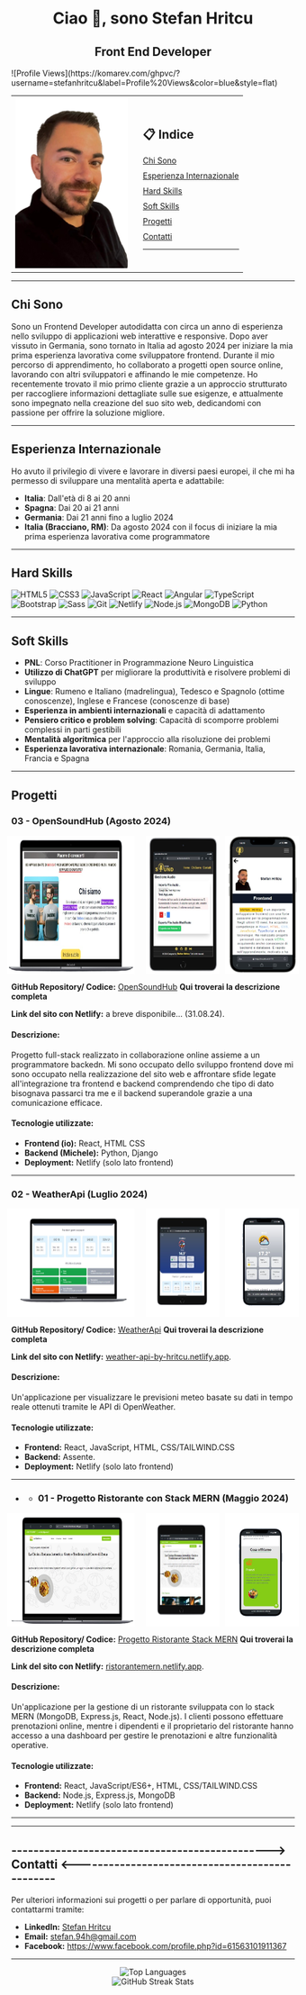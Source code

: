 <h1 align="center">Ciao 👋, sono Stefan Hritcu</h1>
<h2 align="center">Front End Developer</h2>
![Profile Views](https://komarev.com/ghpvc/?username=stefanhritcu&label=Profile%20Views&color=blue&style=flat)


<p align="center"></p>
<table align="center">
  <tr>
    <td>
      <section>
        <!-- Diminuisce la larghezza dell'immagine -->
        <img width="200px" height="auto" src="githubImage.png" alt="Front End Developer">
      </section>
    </td>
    <td style="padding-left: 20px;">
      <h2>📋 Indice</h2>
      <!-- Utilizza una lista non ordinata per i link -->
      <ul style="list-style-type: none; padding: 0; margin: 0;">
        <!-- Applica stili inline per migliorare l'aspetto dei link -->
        <li style="margin-bottom: 10px;">
          <a href="#chi-sono">Chi Sono</a>
        </li>
        <li style="margin-bottom: 10px;">
          <a href="#esperienza-internazionale">Esperienza Internazionale</a>
        </li>
        <li style="margin-bottom: 10px;">
          <a href="#hard-skills">Hard Skills</a>
        </li>
        <li style="margin-bottom: 10px;">
          <a href="#soft-skills">Soft Skills</a>
        </li>
        <li style="margin-bottom: 10px;">
          <a href="#progetti">Progetti</a>
        </li>
        <li style="margin-bottom: 10px;">
          <a href="#contatti">Contatti</a>
        </li>
      </ul>
      <hr>
    </td>
  </tr>
</table>

---

## Chi Sono

Sono un Frontend Developer autodidatta con circa un anno di esperienza nello sviluppo di applicazioni web interattive e responsive. Dopo aver vissuto in Germania, sono tornato in Italia ad agosto 2024 per iniziare la mia prima esperienza lavorativa come sviluppatore frontend. Durante il mio percorso di apprendimento, ho collaborato a progetti open source online, lavorando con altri sviluppatori e affinando le mie competenze. Ho recentemente trovato il mio primo cliente grazie a un approccio strutturato per raccogliere informazioni dettagliate sulle sue esigenze, e attualmente sono impegnato nella creazione del suo sito web, dedicandomi con passione per offrire la soluzione migliore.

---

## Esperienza Internazionale

Ho avuto il privilegio di vivere e lavorare in diversi paesi europei, il che mi ha permesso di sviluppare una mentalità aperta e adattabile:

- **Italia**: Dall'età di 8 ai 20 anni
- **Spagna**: Dai 20 ai 21 anni
- **Germania**: Dai 21 anni fino a luglio 2024
- **Italia (Bracciano, RM)**: Da agosto 2024 con il focus di iniziare la mia prima esperienza lavorativa come programmatore

---

## Hard Skills

<p align="left">
  <img src="https://cdn.jsdelivr.net/gh/devicons/devicon/icons/html5/html5-original.svg" alt="HTML5" height="40" width="40"/>
  <img src="https://cdn.jsdelivr.net/gh/devicons/devicon/icons/css3/css3-original.svg" alt="CSS3" height="40" width="40"/>
  <img src="https://cdn.jsdelivr.net/gh/devicons/devicon/icons/javascript/javascript-original.svg" alt="JavaScript" height="40" width="40"/>
  <img src="https://cdn.jsdelivr.net/gh/devicons/devicon/icons/react/react-original.svg" alt="React" height="40" width="40"/>
  <img src="https://cdn.jsdelivr.net/gh/devicons/devicon/icons/angularjs/angularjs-original.svg" alt="Angular" height="40" width="40"/>
  <img src="https://cdn.jsdelivr.net/gh/devicons/devicon/icons/typescript/typescript-original.svg" alt="TypeScript" height="40" width="40"/>
  <img src="https://cdn.jsdelivr.net/gh/devicons/devicon/icons/bootstrap/bootstrap-original.svg" alt="Bootstrap" height="40" width="40"/>
  <img src="https://cdn.jsdelivr.net/gh/devicons/devicon/icons/sass/sass-original.svg" alt="Sass" height="40" width="40"/>
  <img src="https://cdn.jsdelivr.net/gh/devicons/devicon/icons/git/git-original.svg" alt="Git" height="40" width="40"/>
  <img src="https://cdn.jsdelivr.net/gh/devicons/devicon/icons/netlify/netlify-original.svg" alt="Netlify" height="40" width="40"/>
  <img src="https://cdn.jsdelivr.net/gh/devicons/devicon/icons/nodejs/nodejs-original.svg" alt="Node.js" height="40" width="40"/>
  <img src="https://cdn.jsdelivr.net/gh/devicons/devicon/icons/mongodb/mongodb-original.svg" alt="MongoDB" height="40" width="40"/>
  <img src="https://cdn.jsdelivr.net/gh/devicons/devicon/icons/python/python-original.svg" alt="Python" height="40" width="40"/>
</p>

---

## Soft Skills

- **PNL**: Corso Practitioner in Programmazione Neuro Linguistica
- **Utilizzo di ChatGPT** per migliorare la produttività e risolvere problemi di sviluppo
- **Lingue**: Rumeno e Italiano (madrelingua), Tedesco e Spagnolo (ottime conoscenze), Inglese e Francese (conoscenze di base)
- **Esperienza in ambienti internazionali** e capacità di adattamento
- **Pensiero critico e problem solving**: Capacità di scomporre problemi complessi in parti gestibili
- **Mentalità algoritmica** per l'approccio alla risoluzione dei problemi
- **Esperienza lavorativa internazionale**: Romania, Germania, Italia, Francia e Spagna

---

## Progetti

### 03 - **OpenSoundHub** (Agosto 2024)

<div style="display: flex; justify-content: center;">
  <img src="soundPC.png" alt="Demo Progetto OpenSoundHub" style="width: 45%; margin-right: 10px;">
  <img src="soundTablet.png" alt="Demo Progetto OpenSoundHub" style="width: 26%; margin-left: 10px;">
  <img src="soundSmart.png" alt="Demo Progetto OpenSoundHub" style="width: 26%; margin-left: 10px;">
</div>

**GitHub Repository/ Codice:** [OpenSoundHub](https://github.com/StefanHritcu/OpenSoundHub-Collaborative-Full-Stack-Audio-Processing-Platform) **Qui troverai la descrizione completa**

**Link del sito con Netlify:** a breve disponibile... (31.08.24).

#### Descrizione:
Progetto full-stack realizzato in collaborazione online assieme a un programmatore backedn. Mi sono occupato dello sviluppo frontend dove mi sono occupato nella realizzazione del sito web e affrontare sfide legate all'integrazione tra frontend e backend comprendendo che tipo di dato bisognava passarci tra me e il backend superandole grazie a una comunicazione efficace.

#### Tecnologie utilizzate:

- **Frontend (io):** React, HTML CSS
- **Backend (Michele):** Python, Django
- **Deployment:** Netlify (solo lato frontend)

<hr/>

### 02 - **WeatherApi** (Luglio 2024)

<div style="display: flex; justify-content: center;">
  <img src="weatherLaptop.png" alt="Demo Progetto WeatherApi" style="width: 45%; margin-right: 10px;">
  <img src="weatherTablet.png" alt="Demo Progetto WeatherApi" style="width: 26%; margin-left: 10px;">
  <img src="weatherMobile.png" alt="Demo Progetto WeatherApi" style="width: 26%; margin-left: 10px;">
</div>

**GitHub Repository/ Codice:** [WeatherApi](https://github.com/StefanHritcu/WeatherApi) **Qui troverai la descrizione completa**

**Link del sito con Netlify:** [weather-api-by-hritcu.netlify.app](https://weather-api-by-hritcu.netlify.app/).

#### Descrizione:
Un'applicazione per visualizzare le previsioni meteo basate su dati in tempo reale ottenuti tramite le API di OpenWeather.

#### Tecnologie utilizzate:

- **Frontend:** React, JavaScript, HTML, CSS/TAILWIND.CSS
- **Backend:** Assente.
- **Deployment:** Netlify (solo lato frontend)

<hr/>

- - ### 01 - Progetto Ristorante con Stack MERN  (Maggio 2024)

<div style="display: flex; justify-content: center;">
  <img src="mernImg.png" alt="Demo Progetto Ristorante" style="width: 45%; margin-right: 10px;">
  <img src="tabletMERN.png" alt="Demo Progetto Ristorante" style="width: 26%; margin-left: 10px;">
  <img src="ristoranteMibile.png" alt="Demo Progetto Ristorante" style="width: 26%; margin-left: 10px;">
</div>

**GitHub Repository/ Codice:** [Progetto Ristorante Stack MERN](https://github.com/StefanHritcu/Progetto-Ristorante-Stack-MERN) **Qui troverai la descrizione completa**

**Link del sito con Netlify:** [ristorantemern.netlify.app](https://main--ristorantemern.netlify.app/).

#### Descrizione:
Un'applicazione per la gestione di un ristorante sviluppata con lo stack MERN (MongoDB, Express.js, React, Node.js). I clienti possono effettuare prenotazioni online, mentre i dipendenti e il proprietario del ristorante hanno accesso a una dashboard per gestire le prenotazioni e altre funzionalità operative.

#### Tecnologie utilizzate:

- **Frontend:** React, JavaScript/ES6+, HTML, CSS/TAILWIND.CSS
- **Backend:** Node.js, Express.js, MongoDB
- **Deployment:** Netlify (solo lato frontend)

<hr/>

---

## -----------------------------------------------> Contatti <-----------------------------------------------

Per ulteriori informazioni sui progetti o per parlare di opportunità, puoi contattarmi tramite:

- **LinkedIn:** [Stefan Hritcu](https://www.linkedin.com/in/stefan-hritcu-93b67028a/)
- **Email:** [stefan.94h@gmail.com](mailto:stefano.94h@gmail.com)
- **Facebook:** https://www.facebook.com/profile.php?id=61563101911367

<hr/>

<div align="center">
  <img src="https://github-readme-stats.vercel.app/api/top-langs/?username=stefanhritcu&layout=compact" alt="Top Languages" />
</div>

<div align="center">
  <img src="https://streak-stats.demolab.com/?user=stefanhritcu" alt="GitHub Streak Stats" />
</div>
